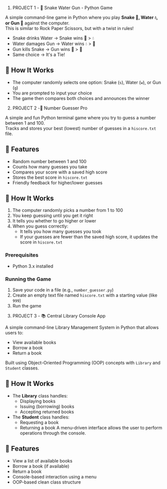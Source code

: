 1) PROJECT 1 - 🐍 Snake Water Gun - Python Game

A simple command-line game in Python where you play **Snake 🐍, Water 💧, or Gun 🔫** against the computer.  
This is similar to Rock Paper Scissors, but with a twist in rules!

- Snake drinks Water → Snake wins 🐍 > 💧
- Water damages Gun → Water wins 💧 > 🔫
- Gun kills Snake → Gun wins 🔫 > 🐍
- Same choice → It's a Tie!

## 🧠 How It Works

- The computer randomly selects one option: Snake (`s`), Water (`w`), or Gun (`g`)
- You are prompted to input your choice
- The game then compares both choices and announces the winner



2) PROJECT 2 -🎯 Number Guesser Pro

A simple and fun Python terminal game where you try to guess a number between 1 and 100.  
Tracks and stores your best (lowest) number of guesses in a `hiscore.txt` file.

## 📌 Features

- Random number between 1 and 100
- Counts how many guesses you take
- Compares your score with a saved high score
- Stores the best score in `hiscore.txt`
- Friendly feedback for higher/lower guesses

## 🧠 How It Works

1. The computer randomly picks a number from 1 to 100
2. You keep guessing until you get it right
3. It tells you whether to go higher or lower
4. When you guess correctly:
   - It tells you how many guesses you took
   - If your guesses are fewer than the saved high score, it updates the score in `hiscore.txt`

### Prerequisites
- Python 3.x installed

### Running the Game

1. Save your code in a file (e.g., `number_guesser.py`)
2. Create an empty text file named `hiscore.txt` with a starting value (like `999`)
3. Run the game





3) PROJECT 3 - 📚 Central Library Console App

A simple command-line Library Management System in Python that allows users to:
- View available books
- Borrow a book
- Return a book

Built using Object-Oriented Programming (OOP) concepts with `Library` and `Student` classes.

## 🧠 How It Works

- The **Library** class handles:
  - Displaying books
  - Issuing (borrowing) books
  - Accepting returned books
- The **Student** class handles:
  - Requesting a book
  - Returning a book
A menu-driven interface allows the user to perform operations through the console.

## 📌 Features

- View a list of available books
- Borrow a book (if available)
- Return a book
- Console-based interaction using a menu
- OOP-based clean class structure
